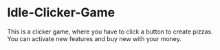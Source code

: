 # Idle-Clicker-Game

This is a clicker game, where you have to click a button to create pizzas. You can activate new features and buy new with your money.
